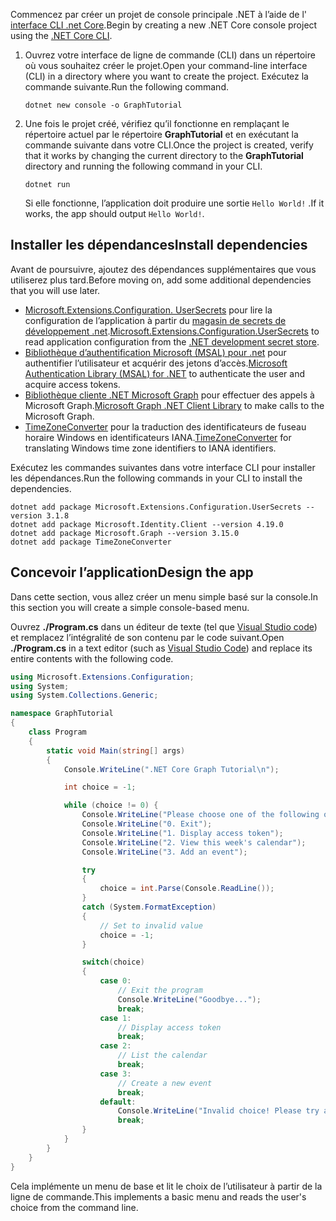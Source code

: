 <!-- markdownlint-disable MD002 MD041 -->

<span data-ttu-id="3c9bf-101">Commencez par créer un projet de console principale .NET à l’aide de l' [interface CLI .net Core](/dotnet/core/tools/).</span><span class="sxs-lookup"><span data-stu-id="3c9bf-101">Begin by creating a new .NET Core console project using the [.NET Core CLI](/dotnet/core/tools/).</span></span>

1. <span data-ttu-id="3c9bf-102">Ouvrez votre interface de ligne de commande (CLI) dans un répertoire où vous souhaitez créer le projet.</span><span class="sxs-lookup"><span data-stu-id="3c9bf-102">Open your command-line interface (CLI) in a directory where you want to create the project.</span></span> <span data-ttu-id="3c9bf-103">Exécutez la commande suivante.</span><span class="sxs-lookup"><span data-stu-id="3c9bf-103">Run the following command.</span></span>

    ```Shell
    dotnet new console -o GraphTutorial
    ```

1. <span data-ttu-id="3c9bf-104">Une fois le projet créé, vérifiez qu’il fonctionne en remplaçant le répertoire actuel par le répertoire **GraphTutorial** et en exécutant la commande suivante dans votre CLI.</span><span class="sxs-lookup"><span data-stu-id="3c9bf-104">Once the project is created, verify that it works by changing the current directory to the **GraphTutorial** directory and running the following command in your CLI.</span></span>

    ```Shell
    dotnet run
    ```

    <span data-ttu-id="3c9bf-105">Si elle fonctionne, l’application doit produire une sortie `Hello World!` .</span><span class="sxs-lookup"><span data-stu-id="3c9bf-105">If it works, the app should output `Hello World!`.</span></span>

## <a name="install-dependencies"></a><span data-ttu-id="3c9bf-106">Installer les dépendances</span><span class="sxs-lookup"><span data-stu-id="3c9bf-106">Install dependencies</span></span>

<span data-ttu-id="3c9bf-107">Avant de poursuivre, ajoutez des dépendances supplémentaires que vous utiliserez plus tard.</span><span class="sxs-lookup"><span data-stu-id="3c9bf-107">Before moving on, add some additional dependencies that you will use later.</span></span>

- <span data-ttu-id="3c9bf-108">[Microsoft.Extensions.Configuration. UserSecrets](https://github.com/aspnet/extensions) pour lire la configuration de l’application à partir du [magasin de secrets de développement .net](https://docs.microsoft.com/aspnet/core/security/app-secrets).</span><span class="sxs-lookup"><span data-stu-id="3c9bf-108">[Microsoft.Extensions.Configuration.UserSecrets](https://github.com/aspnet/extensions) to read application configuration from the [.NET development secret store](https://docs.microsoft.com/aspnet/core/security/app-secrets).</span></span>
- <span data-ttu-id="3c9bf-109">[Bibliothèque d’authentification Microsoft (MSAL) pour .net](https://github.com/AzureAD/microsoft-authentication-library-for-dotnet) pour authentifier l’utilisateur et acquérir des jetons d’accès.</span><span class="sxs-lookup"><span data-stu-id="3c9bf-109">[Microsoft Authentication Library (MSAL) for .NET](https://github.com/AzureAD/microsoft-authentication-library-for-dotnet) to authenticate the user and acquire access tokens.</span></span>
- <span data-ttu-id="3c9bf-110">[Bibliothèque cliente .NET Microsoft Graph](https://github.com/microsoftgraph/msgraph-sdk-dotnet) pour effectuer des appels à Microsoft Graph.</span><span class="sxs-lookup"><span data-stu-id="3c9bf-110">[Microsoft Graph .NET Client Library](https://github.com/microsoftgraph/msgraph-sdk-dotnet) to make calls to the Microsoft Graph.</span></span>
- <span data-ttu-id="3c9bf-111">[TimeZoneConverter](https://github.com/mj1856/TimeZoneConverter) pour la traduction des identificateurs de fuseau horaire Windows en identificateurs IANA.</span><span class="sxs-lookup"><span data-stu-id="3c9bf-111">[TimeZoneConverter](https://github.com/mj1856/TimeZoneConverter) for translating Windows time zone identifiers to IANA identifiers.</span></span>

<span data-ttu-id="3c9bf-112">Exécutez les commandes suivantes dans votre interface CLI pour installer les dépendances.</span><span class="sxs-lookup"><span data-stu-id="3c9bf-112">Run the following commands in your CLI to install the dependencies.</span></span>

```Shell
dotnet add package Microsoft.Extensions.Configuration.UserSecrets --version 3.1.8
dotnet add package Microsoft.Identity.Client --version 4.19.0
dotnet add package Microsoft.Graph --version 3.15.0
dotnet add package TimeZoneConverter
```

## <a name="design-the-app"></a><span data-ttu-id="3c9bf-113">Concevoir l’application</span><span class="sxs-lookup"><span data-stu-id="3c9bf-113">Design the app</span></span>

<span data-ttu-id="3c9bf-114">Dans cette section, vous allez créer un menu simple basé sur la console.</span><span class="sxs-lookup"><span data-stu-id="3c9bf-114">In this section you will create a simple console-based menu.</span></span>

<span data-ttu-id="3c9bf-115">Ouvrez **./Program.cs** dans un éditeur de texte (tel que [Visual Studio code](https://code.visualstudio.com/)) et remplacez l’intégralité de son contenu par le code suivant.</span><span class="sxs-lookup"><span data-stu-id="3c9bf-115">Open **./Program.cs** in a text editor (such as [Visual Studio Code](https://code.visualstudio.com/)) and replace its entire contents with the following code.</span></span>

```csharp
using Microsoft.Extensions.Configuration;
using System;
using System.Collections.Generic;

namespace GraphTutorial
{
    class Program
    {
        static void Main(string[] args)
        {
            Console.WriteLine(".NET Core Graph Tutorial\n");

            int choice = -1;

            while (choice != 0) {
                Console.WriteLine("Please choose one of the following options:");
                Console.WriteLine("0. Exit");
                Console.WriteLine("1. Display access token");
                Console.WriteLine("2. View this week's calendar");
                Console.WriteLine("3. Add an event");

                try
                {
                    choice = int.Parse(Console.ReadLine());
                }
                catch (System.FormatException)
                {
                    // Set to invalid value
                    choice = -1;
                }

                switch(choice)
                {
                    case 0:
                        // Exit the program
                        Console.WriteLine("Goodbye...");
                        break;
                    case 1:
                        // Display access token
                        break;
                    case 2:
                        // List the calendar
                        break;
                    case 3:
                        // Create a new event
                        break;
                    default:
                        Console.WriteLine("Invalid choice! Please try again.");
                        break;
                }
            }
        }
    }
}
```

<span data-ttu-id="3c9bf-116">Cela implémente un menu de base et lit le choix de l’utilisateur à partir de la ligne de commande.</span><span class="sxs-lookup"><span data-stu-id="3c9bf-116">This implements a basic menu and reads the user's choice from the command line.</span></span>
